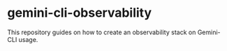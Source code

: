 # gemini-cli-observability
This repository guides on how to create an observability stack on Gemini-CLI usage.
